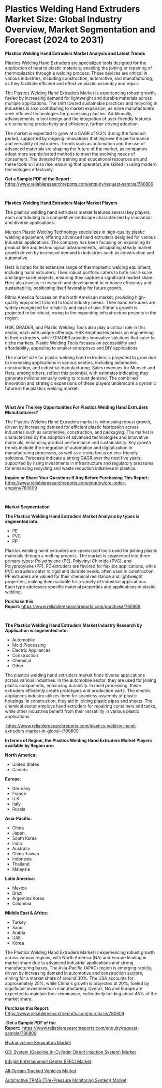 <p><h1>Plastics Welding Hand Extruders Market Size: Global Industry Overview, Market Segmentation and Forecast (2024 to 2031)</h1></p><p><strong>Plastics Welding Hand Extruders Market Analysis and Latest Trends</strong></p>
<p><p>Plastics Welding Hand Extruders are specialized tools designed for the application of heat to plastic materials, enabling the joining or repairing of thermoplastics through a welding process. These devices are critical in various industries, including construction, automotive, and manufacturing, as they facilitate efficient and effective plastic assembly and repair.</p><p>The Plastics Welding Hand Extruders Market is experiencing robust growth, fueled by increasing demand for lightweight and durable materials across multiple applications. The shift toward sustainable practices and recycling in industries is also contributing to market expansion, as more manufacturers seek efficient technologies for processing plastics. Additionally, advancements in tool design and the integration of user-friendly features are enhancing productivity and efficiency, further driving adoption.</p><p>The market is expected to grow at a CAGR of 9.3% during the forecast period, supported by ongoing innovations that improve the performance and versatility of extruders. Trends such as automation and the use of advanced materials are shaping the future of the market, as companies adopt more sophisticated methods to meet the evolving needs of consumers. The demand for training and educational resources around these tools will also rise, ensuring that operators are skilled in using modern technologies effectively.</p></p>
<p><strong>Get a Sample PDF of the Report:&nbsp;</strong> <a href="https://www.reliableresearchreports.com/enquiry/request-sample/780809?utm_campaign=1582&utm_medium=2&utm_source=Github&utm_content=ia&utm_term=15102024&utm_id=plastics-welding-hand-extruders">https://www.reliableresearchreports.com/enquiry/request-sample/780809</a></p>
<p>&nbsp;</p>
<p><strong>Plastics Welding Hand Extruders Major Market Players</strong></p>
<p><p>The plastics welding hand extruders market features several key players, each contributing to a competitive landscape characterized by innovation and diverse applications.</p><p>Munsch Plastic Welding Technology specializes in high-quality plastic welding equipment, offering advanced hand extruders designed for various industrial applications. The company has been focusing on expanding its product line and technological advancements, anticipating steady market growth driven by increased demand in industries such as construction and automotive.</p><p>Herz is noted for its extensive range of thermoplastic welding equipment, including hand extruders. Their robust portfolio caters to both small-scale and large-scale projects, ensuring they capture a significant market share. Herz also invests in research and development to enhance efficiency and sustainability, positioning itself favorably for future growth.</p><p>Ritmo America focuses on the North American market, providing high-quality equipment tailored to local industry needs. Their hand extruders are widely recognized for reliability and ease of use. Ritmo's growth is projected to be robust, owing to the expanding infrastructure projects in the region.</p><p>HSK, DRADER, and Plastic Welding Tools also play a critical role in this sector, each with unique offerings. HSK emphasizes precision engineering in their extruders, while DRADER provides innovative solutions that cater to niche markets. Plastic Welding Tools focuses on accessibility and affordability, appealing to smaller enterprises and DIY applications.</p><p>The market size for plastic welding hand extruders is projected to grow due to increasing applications in various sectors, including automotive, construction, and industrial manufacturing. Sales revenues for Munsch and Herz, among others, reflect this potential, with estimates indicating they generate millions annually owing to robust demand. The combined innovation and strategic expansions of these players underscore a dynamic future in the plastics welding market.</p></p>
<p>&nbsp;</p>
<p><strong>What Are The Key Opportunities For Plastics Welding Hand Extruders Manufacturers?</strong></p>
<p><p>The Plastics Welding Hand Extruders market is witnessing robust growth, driven by increasing demand for efficient plastic fabrication across industries such as automotive, construction, and packaging. The market is characterized by the adoption of advanced technologies and innovative materials, enhancing product performance and sustainability. Key growth trends include the integration of automation and digitalization in manufacturing processes, as well as a rising focus on eco-friendly solutions. Forecasts indicate a strong CAGR over the next five years, supported by rising investments in infrastructure and regulatory pressures for enhancing recycling and waste reduction initiatives in plastics.</p></p>
<p><strong>Inquire or Share Your Questions If Any Before Purchasing This Report:</strong> <a href="https://www.reliableresearchreports.com/enquiry/pre-order-enquiry/780809?utm_campaign=1582&utm_medium=2&utm_source=Github&utm_content=ia&utm_term=15102024&utm_id=plastics-welding-hand-extruders">https://www.reliableresearchreports.com/enquiry/pre-order-enquiry/780809</a></p>
<p>&nbsp;</p>
<p><strong>Market Segmentation</strong></p>
<p><strong>The Plastics Welding Hand Extruders Market Analysis by types is segmented into:</strong></p>
<p><ul><li>PE</li><li>PVC</li><li>PP</li></ul></p>
<p><p>Plastics welding hand extruders are specialized tools used for joining plastic materials through a melting process. The market is segmented into three primary types: Polyethylene (PE), Polyvinyl Chloride (PVC), and Polypropylene (PP). PE extruders are favored for flexible applications, while PVC extruders cater to rigid and durable needs, often used in construction. PP extruders are valued for their chemical resistance and lightweight properties, making them suitable for a variety of industrial applications. Each type addresses specific material properties and applications in plastic welding.</p></p>
<p><strong>Purchase this Report:&nbsp;</strong><a href="https://www.reliableresearchreports.com/purchase/780809?utm_campaign=1582&utm_medium=2&utm_source=Github&utm_content=ia&utm_term=15102024&utm_id=plastics-welding-hand-extruders">https://www.reliableresearchreports.com/purchase/780809</a></p>
<p>&nbsp;</p>
<p><strong>The Plastics Welding Hand Extruders Market Industry Research by Application is segmented into:</strong></p>
<p><ul><li>Automobile</li><li>Mold Processing</li><li>Electric Appliances</li><li>Construction</li><li>Chemical</li><li>Other</li></ul></p>
<p><p>The plastics welding hand extruders market finds diverse applications across various industries. In the automobile sector, they are used for joining plastic components, enhancing durability. In mold processing, these extruders efficiently create prototypes and production parts. The electric appliances industry utilizes them for seamless assembly of plastic housings. In construction, they aid in joining plastic pipes and sheets. The chemical sector employs hand extruders for repairing containers and tanks, while other industries benefit from their versatility in various plastic applications.</p></p>
<p><a href="https://www.reliableresearchreports.com/plastics-welding-hand-extruders-market-in-global-r780809?utm_campaign=1582&utm_medium=2&utm_source=Github&utm_content=ia&utm_term=15102024&utm_id=plastics-welding-hand-extruders">&nbsp;https://www.reliableresearchreports.com/plastics-welding-hand-extruders-market-in-global-r780809</a></p>
<p><strong>In terms of Region, the Plastics Welding Hand Extruders Market Players available by Region are:</strong></p>
<p>
    <p> <strong> North America: </strong>
        <ul>
            <li>United States</li>
            <li>Canada</li>
        </ul>
        </p> 
    <p> <strong> Europe: </strong>
        <ul>
            <li>Germany</li>
            <li>France</li>
            <li>U.K.</li>
            <li>Italy</li>
            <li>Russia</li>
        </ul>
        </p> 
    <p> <strong> Asia-Pacific: </strong>
        <ul>
            <li>China</li>
            <li>Japan</li>
            <li>South Korea</li>
            <li>India</li>
            <li>Australia</li>
            <li>China Taiwan</li>
            <li>Indonesia</li>
            <li>Thailand</li>
            <li>Malaysia</li>
        </ul>
        </p> 
    <p> <strong> Latin America: </strong>
        <ul>
            <li>Mexico</li>
            <li>Brazil</li>
            <li>Argentina Korea</li>
            <li>Colombia</li>
        </ul>
        </p> 
    <p> <strong> Middle East & Africa: </strong>
        <ul>
            <li>Turkey</li>
            <li>Saudi</li>
            <li>Arabia</li>
            <li>UAE</li>
            <li>Korea</li>
        </ul>
    </p>
    </p>
<p><p>The Plastics Welding Hand Extruders Market is experiencing robust growth across various regions, with North America (NA) and Europe leading in market share due to advanced industrial applications and strong manufacturing bases. The Asia-Pacific (APAC) region is emerging rapidly, driven by increasing demand in automotive and construction sectors, aiming for a market share of around 30%. The USA accounts for approximately 25%, while China's growth is projected at 20%, fueled by significant investments in manufacturing. Overall, NA and Europe are expected to maintain their dominance, collectively holding about 45% of the market share.</p></p>
<p><strong>Purchase this Report: </strong><a href="https://www.reliableresearchreports.com/purchase/780809?utm_campaign=1582&utm_medium=2&utm_source=Github&utm_content=ia&utm_term=15102024&utm_id=plastics-welding-hand-extruders">https://www.reliableresearchreports.com/purchase/780809</a></p>
<p>&nbsp;<strong>Get a Sample PDF of the Report:&nbsp;&nbsp;</strong><a href="https://www.reliableresearchreports.com/enquiry/request-sample/780809?utm_campaign=1582&utm_medium=2&utm_source=Github&utm_content=ia&utm_term=15102024&utm_id=plastics-welding-hand-extruders">https://www.reliableresearchreports.com/enquiry/request-sample/780809</a></p>
<p><strong></strong></p>
<p><p><a href="https://issuu.com/reportprime-2/docs/hydrocyclone-separators-market-size_5b3b5da1ab120f?utm_campaign=1582&utm_medium=2&utm_source=Github&utm_content=ia&utm_term=15102024&utm_id=plastics-welding-hand-extruders">Hydrocyclone Separators Market</a></p><p><a href="https://www.linkedin.com/pulse/gdi-system-gasoline-in-cylinder-direct-injection-market-overview-7vwcf?utm_campaign=1582&utm_medium=2&utm_source=Github&utm_content=ia&utm_term=15102024&utm_id=plastics-welding-hand-extruders">GDI System (Gasoline In-Cylinder Direct Injection System) Market</a></p><p><a href="https://www.linkedin.com/pulse/inflight-entertainment-center-ifec-market-growth-outlook-from-pyzvf?utm_campaign=1582&utm_medium=2&utm_source=Github&utm_content=ia&utm_term=15102024&utm_id=plastics-welding-hand-extruders">Inflight Entertainment Center (IFEC) Market</a></p><p><a href="https://www.linkedin.com/pulse/all-terrain-tracked-vehicles-sector-surge-86-growth-roadmap-fae6e?utm_campaign=1582&utm_medium=2&utm_source=Github&utm_content=ia&utm_term=15102024&utm_id=plastics-welding-hand-extruders">All-Terrain Tracked Vehicles Market</a></p><p><a href="https://www.linkedin.com/pulse/future-innovation-global-automotive-tpms-tire-pressure-monitoring-4xjhf?utm_campaign=1582&utm_medium=2&utm_source=Github&utm_content=ia&utm_term=15102024&utm_id=plastics-welding-hand-extruders">Automotive TPMS (Tire-Pressure Monitoring System) Market</a></p></p>